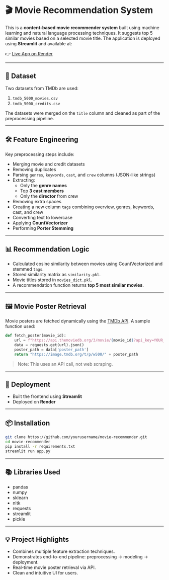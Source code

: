 
# 🎬 Movie Recommendation System

This is a **content-based movie recommender system** built using machine learning and natural language processing techniques. It suggests top 5 similar movies based on a selected movie title. The application is deployed using **Streamlit** and available at:

👉 [Live App on Render](https://movie-recommend-1-i8ew.onrender.com/)

---

## 📂 Dataset

Two datasets from TMDb are used:

1. `tmdb_5000_movies.csv`
2. `tmdb_5000_credits.csv`

The datasets were merged on the `title` column and cleaned as part of the preprocessing pipeline.

---

## 🛠️ Feature Engineering

Key preprocessing steps include:

- Merging movie and credit datasets
- Removing duplicates
- Parsing `genres`, `keywords`, `cast`, and `crew` columns (JSON-like strings)
- Extracting:
  - Only the **genre names**
  - Top **3 cast members**
  - Only the **director** from crew
- Removing extra spaces
- Creating a new column `tags` combining overview, genres, keywords, cast, and crew
- Converting text to lowercase
- Applying **CountVectorizer**
- Performing **Porter Stemming**

---

## 📊 Recommendation Logic

- Calculated cosine similarity between movies using CountVectorized and stemmed `tags`.
- Stored similarity matrix as `similarity.pkl`.
- Movie titles stored in `movies_dict.pkl`.
- A recommendation function returns **top 5 most similar movies**.

---

## 🖼️ Movie Poster Retrieval

Movie posters are fetched dynamically using the [TMDb API](https://www.themoviedb.org/documentation/api). A sample function used:

```python
def fetch_poster(movie_id):
    url = f"https://api.themoviedb.org/3/movie/{movie_id}?api_key=YOUR_API_KEY&language=en-US"
    data = requests.get(url).json()
    poster_path = data['poster_path']
    return "https://image.tmdb.org/t/p/w500/" + poster_path
```

> Note: This uses an API call, not web scraping.

---

## 🚀 Deployment

- Built the frontend using **Streamlit**
- Deployed on **Render**

---

## 📦 Installation

```bash
git clone https://github.com/yourusername/movie-recommender.git
cd movie-recommender
pip install -r requirements.txt
streamlit run app.py
```

---

## 📚 Libraries Used

- pandas
- numpy
- sklearn
- nltk
- requests
- streamlit
- pickle

---

## 💡 Project Highlights

- Combines multiple feature extraction techniques.
- Demonstrates end-to-end pipeline: preprocessing → modeling → deployment.
- Real-time movie poster retrieval via API.
- Clean and intuitive UI for users.
